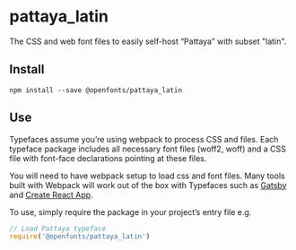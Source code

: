 
# pattaya_latin

The CSS and web font files to easily self-host “Pattaya” with subset "latin".

## Install

`npm install --save @openfonts/pattaya_latin`

## Use

Typefaces assume you’re using webpack to process CSS and files. Each typeface
package includes all necessary font files (woff2, woff) and a CSS file with
font-face declarations pointing at these files.

You will need to have webpack setup to load css and font files. Many tools built
with Webpack will work out of the box with Typefaces such as [Gatsby](https://github.com/gatsbyjs/gatsby)
and [Create React App](https://github.com/facebookincubator/create-react-app).

To use, simply require the package in your project’s entry file e.g.

```javascript
// Load Pattaya typeface
require('@openfonts/pattaya_latin')
```
